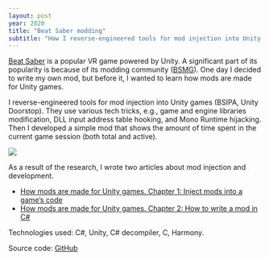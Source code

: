 ```yaml
---
layout: post
year: 2020
title: "Beat Saber modding"
subtitle: "How I reverse-engineered tools for mod injection into Unity games and created my own mod"
---
```


[Beat Saber](https://store.steampowered.com/app/620980/Beat_Saber/) is a popular VR game powered by Unity. A significant part of its popularity is because of its modding community ([BSMG](https://bsmg.wiki/)). One day I decided to write my own mod, but before it, I wanted to learn how mods are made for Unity games.

I reverse-engineered tools for mod injection into Unity games (BSIPA, Unity Doorstop). They use various tech tricks, e.g., game and engine libraries modification, DLL input address table hooking, and Mono Runtime hijacking. Then I developed a simple mod that shows the amount of time spent in the current game session (both total and active).  

![](https://binary-machinery.github.io/assets/img/2020-05-28-mods-2/20200505214706_1.jpg)

As a result of the research, I wrote two articles about mod injection and development.

- [How mods are made for Unity games. Chapter 1: Inject mods into a game’s code](https://binary-machinery.github.io/2020/05/21/mods-1.html)
- [How mods are made for Unity games. Chapter 2: How to write a mod in C#](https://binary-machinery.github.io/2020/05/28/mods-2.html)

Technologies used: C#, Unity, C# decompiler, C, Harmony.

Source code: [GitHub](https://github.com/binary-machinery/BeatSaberTimeTracker)
